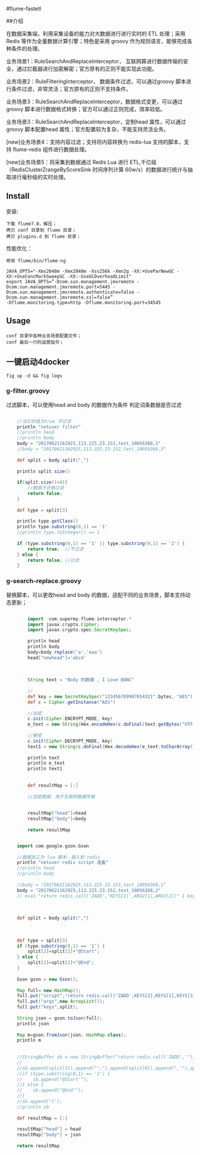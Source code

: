#flume-fastetl

##介绍

在数据采集端，利用采集设备的能力对大数据进行进行实时的 ETL 处理；采用 Redis 等作为全量数据计算引擎；特色是采用 groovy 作为规则语言，能够完成各种条件的处理。

业务场景1：RuleSearchAndReplaceInterceptor， 互联网算进行数据传输的安全，通过拦截器进行加密解密；官方原有的正则不能实现此功能。

业务场景2：RuleFilteringInterceptor， 数据条件过滤，可以通过groovy 脚本进行条件过滤，非常灵活；官方原有的正则不支持条件。

业务场景3：RuleSearchAndReplaceInterceptor，数据格式变更，可以通过groovy 脚本进行数据格式转换；官方可以通过正则完成，效率较低。

业务场景3：RuleSearchAndReplaceInterceptor，定制head 属性，可以通过groovy 脚本配置head 属性；官方配置较为复杂，不能支持灵活业务。

[new]业务场景4：支持内容过滤；支持将内容转换为 redis-lua 支持的脚本，支持 flume-redis 组件进行数据处理。

[new]业务场景5：将采集到数据通过 Redis Lua 进行 ETL,千亿级（RedisClusterZrangeByScoreSink 时间序列计算 60w/s）的数据进行统计与抽取进行毫秒级的实时处理。


## Install

安装:

    下载 flume7.0，解压；
    拷贝 conf 目录到 flume 目录；
    拷贝 plugins.d 到 flume 目录；

性能优化：

    修改 flume/bin/flume-ng
   
    JAVA_OPTS="-Xms2048m -Xmx2048m -Xss256k -Xmn2g -XX:+UseParNewGC -XX:+UseConcMarkSweepGC -XX:-UseGCOverheadLimit"
    export JAVA_OPTS=”-Dcom.sun.management.jmxremote -Dcom.sun.management.jmxremote.port=5445 -Dcom.sun.management.jmxremote.authenticate=false -Dcom.sun.management.jmxremote.ssl=false”  
    -Dflume.monitoring.type=http -Dflume.monitoring.port=34545  


## Usage
    
    conf 目录中各种业务场景配置文件；
    conf 最后一行的运营指令；
    
## 一键启动4docker
    
    fig up -d && fig logs    


### g-filter.groovy

过滤脚本，可以使用head and body 的数据作为条件 判定词条数据是否过滤

```  groovy

    //当它的值为true 不过滤
    println "netuser filter"
    //println head
    //println body
    body = "20170621162925,113.225.23.151,test_10056368,1"
    //body = "20170621162925,113.225.23.152,test_10056368,3"
    
    def split = body.split(",")
    
    println split.size()
    
    if(split.size()<4){
        //数据不合格过滤
        return false;
    }
    
    def type = split[3]
    
    println type.getClass()
    println type.substring(0,1) == '1'
    //println type.toInteger() == 1
    
    if (type.substring(0,1) == '1' || type.substring(0,1) == '2') {
        return true;  //不过滤
    } else {
        return false; //过滤
    }

```



### g-search-replace.groovy

替换脚本，可以更改head and body 的数据，适配不同的业务场景，脚本支持动态更新；

``` groovy 加密场景

        import  com.supermy.flume.interceptor.*
        import javax.crypto.Cipher;
        import javax.crypto.spec.SecretKeySpec;
        
        println head
        println body
        body=body.replace('a','aaa')
        head["newhead"]='abcd'
        
        
        
        String text = "Body 的数据 , I Love BONC"
        
        //
        def key = new SecretKeySpec("123456789987654321".bytes, "AES")
        def c = Cipher.getInstance("AES")
        
        //加密
        c.init(Cipher.ENCRYPT_MODE, key)
        e_text = new String(Hex.encodeHex(c.doFinal(text.getBytes("UTF-8"))))
        
        //解密
        c.init(Cipher.DECRYPT_MODE, key)
        text1 = new String(c.doFinal(Hex.decodeHex(e_text.toCharArray())))
        
        println text
        println e_text
        println text1
        
        
        def resultMap = [:]
        
        //加密数据，用于互联网数据传输
        
        
        resultMap["head"]=head
        resultMap["body"]=body
        
        return resultMap

```

``` groovy redis-lua 场景

    import com.google.gson.Gson
    
    //数据加工为 lua 脚本，插入到 redis
    println "netuser redis script 准备"
    //println head
    //println body
    
    //body = "20170621162925,113.225.23.151,test_10056368,1"
    body = "20170621162925,113.225.23.152,test_10056368,2"
    // eval "return redis.call('ZADD','KEYS[1]',ARGV[1],ARGV[2])" 1 keyset   123  u123
    
    
    
    def split = body.split(",")
    
    
    
    def type = split[3]
    if (type.substring(0,1) == '1') {
        split[2]=split[2]+"@Start";
    } else {
        split[2]=split[2]+"@End";
    }
    
    Gson gson = new Gson();
    
    Map full= new HashMap();
    full.put("script","return redis.call('ZADD',KEYS[2],KEYS[1],KEYS[3])");
    full.put("args",new ArrayList());
    full.put("keys",split);
    
    String json = gson.toJson(full);
    println json
    
    Map m=gson.fromJson(json, HashMap.class);
    println m
    
    
    //StringBuffer sb = new StringBuffer("return redis.call('ZADD','");
    //
    //sb.append(split[1]).append("',").append(split[0]).append(",'").append(split[2]);
    //if (type.substring(0,1) == '1') {
    //    sb.append("@Start'");
    //} else {
    //    sb.append("@End'");
    //}
    //sb.append(")");
    //println sb
    
    def resultMap = [:]
    
    resultMap["head"] = head
    resultMap["body"] = json
    
    return resultMap

```